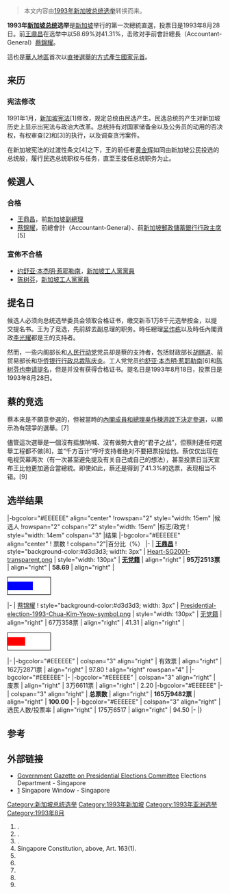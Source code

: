 > 本文内容由[1993年新加坡总统选举](https://zh.wikipedia.org/wiki/1993年新加坡总统选举)转换而来。


**1993年[新加坡总统](../Page/新加坡总统.md "wikilink")选举**是[新加坡](../Page/新加坡.md "wikilink")举行的第一次總統直選，投票日是1993年8月28日。前[王鼎昌](../Page/王鼎昌.md "wikilink")在选举中以58.69%对41.31%，击败对手前會計總長（Accountant-General）[蔡錦耀](https://zh.wikipedia.org/wiki/蔡錦耀 "wikilink")。

這也是[華人地區](../Page/華人地區.md "wikilink")首次以[直接選舉的方式產生](https://zh.wikipedia.org/wiki/直接選舉 "wikilink")[國家元首](https://zh.wikipedia.org/wiki/國家元首 "wikilink")。

## 来历

### 宪法修改

1991年1月，[新加坡宪法](../Page/新加坡宪法.md "wikilink")\[1\]修改，规定总统由民选产生。民选总统的产生对新加坡历史上显示出宪法与政治大改革。总统持有对国家储备金以及公务员的动用的否决权，有权审查\[2\]和\[3\]的执行，以及调查贪污案件。

在新加坡宪法的过渡性条文\[4\]之下，王的前任者[黄金辉](../Page/黄金辉.md "wikilink")如同由新加坡公民投选的总统般，履行民选总统职权与任务，直至王接任总统职务为止。

## 候選人

### 合格

  - [王鼎昌](../Page/王鼎昌.md "wikilink")，前[新加坡副總理](https://zh.wikipedia.org/wiki/新加坡副總理 "wikilink")
  - [蔡錦耀](https://zh.wikipedia.org/wiki/蔡錦耀 "wikilink")，前總會計（Accountant-General）、前[新加坡郵政儲蓄銀行行政主席](https://zh.wikipedia.org/wiki/新加坡郵政儲蓄銀行 "wikilink")\[5\]

### 宣佈不合格

  - [约舒亚·本杰明·惹耶勒南](https://zh.wikipedia.org/wiki/约舒亚·本杰明·惹耶勒南 "wikilink")，[新加坡工人黨黨員](https://zh.wikipedia.org/wiki/新加坡工人黨 "wikilink")
  - [陈树芬](https://zh.wikipedia.org/wiki/陈树芬 "wikilink")，[新加坡工人黨黨員](https://zh.wikipedia.org/wiki/新加坡工人黨 "wikilink")

## 提名日

候选人必须向总统选举委员会领取合格证书，缴交新币1万8千元选举按金，以提交提名书。王为了竞选，先前辞去副总理的职务。時任總理[吴作栋](../Page/吴作栋.md "wikilink")以及時任內閣資政[李光耀](../Page/李光耀.md "wikilink")都是王的支持者。

然而，一些内阁部长和[人民行动党](../Page/人民行动党.md "wikilink")党员却是蔡的支持者，包括财政部长[胡赐道](https://zh.wikipedia.org/wiki/胡赐道 "wikilink")、前贸易部长和[华侨银行行政总裁](https://zh.wikipedia.org/wiki/华侨银行 "wikilink")[陈庆炎](../Page/陈庆炎.md "wikilink")。工人党党员[约舒亚·本杰明·惹耶勒南](https://zh.wikipedia.org/wiki/约舒亚·本杰明·惹耶勒南 "wikilink")\[6\]和[陈树芬也申请提名](https://zh.wikipedia.org/wiki/陈树芬 "wikilink")，但是并没有获得合格证书。提名日是1993年8月18日，投票日是1993年8月28日。

## 蔡的竞选

蔡本来是不願意參選的，但被當時的[內閣成員和](https://zh.wikipedia.org/wiki/新加坡內閣 "wikilink")[總理](../Page/新加坡總理.md "wikilink")[吳作棟游說下決定參選](https://zh.wikipedia.org/wiki/吳作棟 "wikilink")，以顯示為有競爭的選舉。\[7\]

儘管這次選舉是一個沒有摇旗呐喊、沒有做勢大會的“君子之战”，但蔡則連任何選舉工程都不做\[8\]，並“千方百计”呼吁支持者绝对不要把票投给他。蔡仅仅出现在电视荧幕两次（有一次甚至避免提及有关自己或自己的想法），甚至投票日当天宣布王比他更加適合當總統。即使如此，蔡还是得到了41.3%的选票，表现相当不错。\[9\]

## 选举结果

|-bgcolor="\#EEEEEE" align="center" \!rowspan="2" style="width: 15em" |候选人 \!rowspan="2" colspan="2" style="width: 15em" |标志/政党 \! style="width: 14em" colspan="3" |结果 |-bgcolor="\#EEEEEE" align="center" \! 票数 \! colspan="2"|百分比（%） |- | **[王鼎昌](../Page/王鼎昌.md "wikilink")** \! style="background-color:\#d3d3d3; width: 3px" | [Heart-SG2001-transparent.png](https://zh.wikipedia.org/wiki/File:Heart-SG2001-transparent.png "fig:Heart-SG2001-transparent.png") | style="width: 130px" | **[无党籍](https://zh.wikipedia.org/wiki/无党籍 "wikilink")** | align="right" | **95万2513票** | align="right" | **58.69** | align="right" |

<div style="width: 100px; background: white; border: 1px solid black; margin-top: 0px;">

<div style="width: 58.69%; background: blue; font-size: 10px; line-height: 20px;">

  <font color=white></font>

</div>

</div>

|- | [蔡锦耀](https://zh.wikipedia.org/wiki/蔡锦耀 "wikilink") \! style="background-color:\#d3d3d3; width: 3px" | [Presidential-election-1993-Chua-Kim-Yeow-symbol.png](https://zh.wikipedia.org/wiki/File:Presidential-election-1993-Chua-Kim-Yeow-symbol.png "fig:Presidential-election-1993-Chua-Kim-Yeow-symbol.png") | style="width: 130px" | [无党籍](https://zh.wikipedia.org/wiki/无党籍 "wikilink") | align="right" | 67万358票 | align="right" | 41.31 | align="right" |

<div style="width: 100px; background: white; border: 1px solid black; margin-top: 0px;">

<div style="width: 41.31%; background: red; font-size: 10px; line-height: 20px;">

  <font color=white></font>

</div>

</div>

|- |-bgcolor="\#EEEEEE" | colspan="3" align="right" | 有效票 | align="right" | 162万2871票 | align="right" | 97.80 \! align="right" rowspan="4" | |-bgcolor="\#EEEEEE" |- |-bgcolor="\#EEEEEE" | colspan="3" align="right" | 废票 | align="right" | 3万6611票 | align="right" | 2.20 |-bgcolor="\#EEEEEE" |- | colspan="3" align="right" | **总票数** | align="right" | **165万9482票** | align="right" | **100.00** |- |-bgcolor="\#EEEEEE" | colspan="3" align="right" | 选民人数/投票率 | align="right" | 175万6517 | align="right" | 94.50 |- |}<noinclude>

</noinclude>

## 参考

## 外部链接

  - [Government Gazette on Presidential Elections Committee](http://www.elections.gov.sg/past_presidential1993.htm) Elections Department - Singapore
  - [1](http://www.singapore-window.org/sw99/90709sc.htm) Singapore Window - Singapore

[Category:新加坡总统选举](https://zh.wikipedia.org/wiki/Category:新加坡总统选举 "wikilink") [Category:1993年新加坡](https://zh.wikipedia.org/wiki/Category:1993年新加坡 "wikilink") [Category:1993年亚洲选举](https://zh.wikipedia.org/wiki/Category:1993年亚洲选举 "wikilink") [Category:1993年8月](https://zh.wikipedia.org/wiki/Category:1993年8月 "wikilink")

1.  .
2.  .
3.  .
4.  Singapore Constitution, above, Art. 163(1).
5.
6.
7.
8.
9.